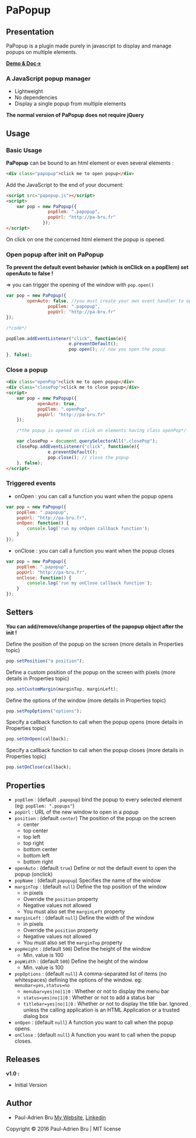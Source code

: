 # PaPopup

## Presentation

PaPopup is a plugin made purely in javascript to display and manage popups on multiple elements.

[**Demo & Doc→**][papopup]

### A JavaScript popup manager

* Lightweight
* No dependencies
* Display a single popup from multiple elements

**The normal version of PaPopup does not require jQuery**

## Usage

### Basic Usage

**PaPopup** can be bound to an html element or even several elements :

```html
<div class="papopup">click me to open popup</div>
```

Add the JavaScript to the end of your document:

```html
<script src="papopup.js"></script>
<script>
    var pop = new PaPopup({
                popElem: ".papopup",
                popUrl: "http://pa-bru.fr"
              });
</script>
```

On click on one the concerned html element the popup is opened.

### Open popup after init on PaPopup

**To prevent the default event behavior (which is onClick on a popElem) set openAuto to false !**

=> you can trigger the opening of the window with `pop.open()`

```javascript
var pop = new PaPopup({
		openAuto: false, //you must create your own event handler to open the popup 
                popElem: ".papopup",
                popUrl: "http://pa-bru.fr"
});

/*code*/

popElem.addEventListener("click", function(e){
                        e.preventDefault();
                        pop.open(); // now you open the popup
}, false);
```

### Close a popup

```html
<div class="openPop">click me to open popup</div>
<div class="closePop">click me to close popup</div>
<script>
	var pop = new PaPopup({
			openAuto: true,
			popElem: ".openPop",
			popUrl: "http://pa-bru.fr"
	});

	/*the popup is opened on click on elements having class openPop*/

	var closePop = document.querySelectorAll(".closePop");
	closePop.addEventListener("click", function(e){
				e.preventDefault();
				pop.close(); // close the popup
	}, false);
</script>
```

### Triggered events

* onOpen : you can call a function you want when the popup opens

```javascript
var pop = new PaPopup({
	popElem: ".papopup",
	popUrl: "http://pa-bru.fr",
	onOpen: function() {
		console.log('run my onOpen callback function');
	}
});
```

* onClose : you can call a function you want when the popup closes

```javascript
var pop = new PaPopup({
	popElem: ".papopup",
	popUrl: "http://pa-bru.fr",
	onClose: function() {
		console.log('run my onClose callback function');
	}
});
```


## Setters

**You can add/remove/change properties of the papopup object after the init !**


Define the position of the popup on the screen (more details in Properties topic)
```javascript
pop.setPosition("a position");
```

Define a custom position of the popup on the screen with pixels (more details in Properties topic)
```javascript
pop.setCustomMargin(marginTop, marginLeft);
```

Define the options of the window (more details in Properties topic)
```javascript
pop.setPopOptions("options");
```

Specify a callback function to call when the popup opens (more details in Properties topic)
```javascript
pop.setOnOpen(callback);
```

Specify a callback function to call when the popup closes (more details in Properties topic)
```javascript
pop.setOnClose(callback);
```

## Properties

* `popElem` : (default `.papopup`) bind the popup to every selected element (eg: `popElem: ".popups"`)
* `popUrl` : URL of the new window to open in a popup
* `position` : (default `center`) The position of the popup on the screen
  * center
  * top center
  * top left
  * top right
  * bottom center
  * bottom left
  * bottom right
* `openAuto` : (default `true`) Define or not the default event to open the popup (onclick)
* `popName` : (default `papopup`) Specifies the name of the window
* `marginTop` : (default `null`) Define the top position of the window
  * in pixels
  * Override the `position` property
  * Negative values not allowed
  * You must also set the `marginLeft` property
* `marginLeft` : (default `null`) Define the width of the window
  * in pixels
  * Override the `position` property
  * Negative values not allowed
  * You must also set the `marginTop` property
* `popHeight` : (default `500`) Define the height of the window
  * Min. value is 100
* `popWidth` : (default `500`) Define the height of the window
  * Min. value is 100
* `popOptions` : (default `null`) A comma-separated list of items (no whitespaces) defining the options of the window. 
  eg: `menubar=yes,status=no`
  * `menubar=yes|no|1|0` : Whether or not to display the menu bar
  * `status=yes|no|1|0` : Whether or not to add a status bar
  * `titlebar=yes|no|1|0` : Whether or not to display the title bar. Ignored unless the calling application is an HTML Application or a trusted dialog box
* `onOpen` : (default `null`) A function you want to call when the popup opens.
* `onClose` : (default `null`) A function you want to call when the popup closes.


## Releases

**v1.0 :**
* Initial Version


## Author

* Paul-Adrien Bru [My Website][portfolio], [Linkedin][linkedin]

Copyright © 2016 Paul-Adrien Bru | MIT license

  [portfolio]: http://pa-bru.fr "Visit My Portfolio"  
  [linkedin]: https://fr.linkedin.com/in/pauladrienbru "Visit My Linkedin"
  [papopup]: https://pa-bru.github.io/PaPopup/ "Demo and Doc of PaPopup"
